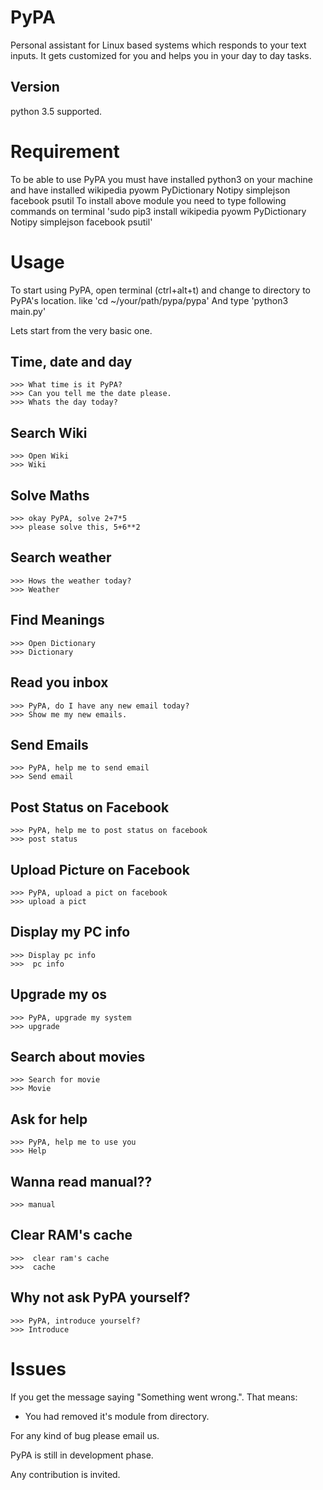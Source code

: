 PyPA
==============

Personal assistant for Linux based systems which responds to your text inputs. It gets customized for you and helps you in your day to day tasks.

Version
--------------

python 3.5 supported.

Requirement
==============

To be able to use PyPA you must have installed python3 on your machine and have installed
    wikipedia
    pyowm
    PyDictionary
    Notipy
    simplejson
    facebook
    psutil
    To install above module you need to type following commands on terminal
    'sudo pip3 install wikipedia pyowm PyDictionary Notipy simplejson facebook psutil'
    
    
Usage
==============

To start using PyPA, open terminal (ctrl+alt+t) and change to directory to PyPA's location.
like 'cd ~/your/path/pypa/pypa'
And type 'python3 main.py'

Lets start from the very basic one.

Time, date and day
--------------
    >>> What time is it PyPA?
    >>> Can you tell me the date please.
    >>> Whats the day today?

Search Wiki
--------------
    >>> Open Wiki
    >>> Wiki

Solve Maths
--------------
    >>> okay PyPA, solve 2+7*5
    >>> please solve this, 5+6**2

Search weather
--------------
    >>> Hows the weather today?
    >>> Weather

Find Meanings
--------------
    >>> Open Dictionary
    >>> Dictionary

Read you inbox
--------------
    >>> PyPA, do I have any new email today?
    >>> Show me my new emails.

Send Emails
--------------
    >>> PyPA, help me to send email
    >>> Send email
    
Post Status on Facebook
--------------
    >>> PyPA, help me to post status on facebook
    >>> post status
   
Upload Picture on Facebook
--------------
    >>> PyPA, upload a pict on facebook
    >>> upload a pict
    
Display my PC info
--------------
    >>> Display pc info
    >>>  pc info
    
Upgrade my os
--------------
    >>> PyPA, upgrade my system
    >>> upgrade
    
Search about movies
--------------
    >>> Search for movie
    >>> Movie
    
Ask for help
--------------
    >>> PyPA, help me to use you
    >>> Help

Wanna read manual??
--------------
    >>> manual

Clear RAM's cache
--------------
    >>>  clear ram's cache
    >>>  cache
    
Why not ask PyPA yourself?
--------------
    >>> PyPA, introduce yourself?
    >>> Introduce


Issues
==============

If you get the message saying "Something went wrong.". That means:

- You had removed it's module from directory.

For any kind of bug please email us. 

PyPA is still in development phase.

Any contribution is invited. 

